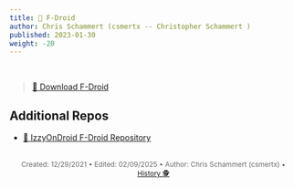 ```yaml
---
title: 📱 F-Droid
author: Chris Schammert (csmertx -- Christopher Schammert )
published: 2023-01-30
weight: -20
---
```


<!-- The content of this website was written by Christopher Schammert aka Chris Schammert -->

<br />

> [🔗 Download F-Droid](https://f-droid.org/F-Droid.apk)

## Additional Repos

- [🔗 IzzyOnDroid F-Droid Repository](https://apt.izzysoft.de/fdroid/repo)

<br />

<div style="text-align: center; font-size:12px; color:dimgray">
    Created: 12/29/2021 • Edited: 02/09/2025 • Author: Chris Schammert (csmertx) • 
    <a href="https://github.com/csmertx/csmertx.github.io/commits/main/content/Android/fdroid.md" 
       title="Github.com | csmertx \ csmertx.github.io \ commits \ main \ content \ Android \ F-Droid">
       History 🕵️
    </a>
</div>